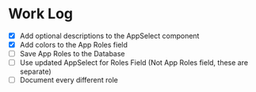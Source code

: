 # Work Log

- [x] Add optional descriptions to the AppSelect component
- [x] Add colors to the App Roles field
- [ ] Save App Roles to the Database
- [ ] Use updated AppSelect for Roles Field (Not App Roles field, these are separate)
- [ ] Document every different role
